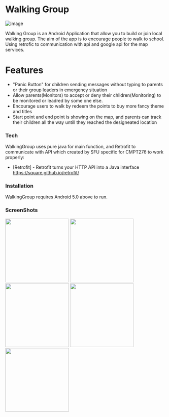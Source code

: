 # Walking Group

![image](https://raw.githubusercontent.com/maxjing/WalkingGroup/master/images/icon.png)

Walking Group is an Android Application that allow you to build or join local walking group. The aim of the app is to encourage people to walk to school. Using retrofic to communication with api and google api for the map services.

# Features 

  - "Panic Button" for children sending messages without typing to parents or their group leaders in emergency situation
  - Allow parents(Monitors) to accept or deny their children(Monitoring) to be monitored or leadred by some one else.
  - Encourage users to walk by redeem the points to buy more fancy theme and titles
  - Start point and end point is showing on the map, and parents can track their children all the way untill they reached the designeated location


### Tech

WalkingGroup uses pure java for main function, and Retrofit to communicate with API which created by SFU specific for CMPT276 to work properly:

* [Retrofit] - Retrofit turns your HTTP API into a Java interface
 https://square.github.io/retrofit/

### Installation

WalkingGroup requires Android 5.0 above to run.

### ScreenShots
<img src="https://raw.githubusercontent.com/maxjing/WalkingGroup/master/images/main.jpeg" width=200px style="display:inline">
<img src="https://raw.githubusercontent.com/maxjing/WalkingGroup/master/images/panicmsg.jpeg" width=200px style="display:inline">
<img src="https://raw.githubusercontent.com/maxjing/WalkingGroup/master/images/newmsg.jpeg" width=200px style="display:inline">
<img src="https://raw.githubusercontent.com/maxjing/WalkingGroup/master/images/groupinfo.jpeg" width=200px style="display:inline">
<img src="https://raw.githubusercontent.com/maxjing/WalkingGroup/master/images/map.png" width=200px style="display:inline">

